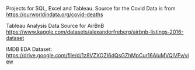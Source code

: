 Projects for SQL, Excel and Tableau.
Source for the Covid Data is from 
https://ourworldindata.org/covid-deaths

Tableau Analysis Data Source for AirBnB
https://www.kaggle.com/datasets/alexanderfreberg/airbnb-listings-2016-dataset

IMDB EDA Dataset: https://drive.google.com/file/d/1z8VZXOZI6dQsGZhMpCur16AIuMVQIVFv/view
